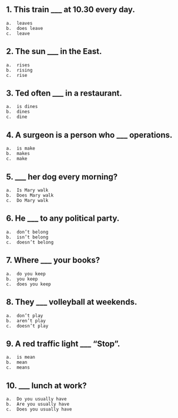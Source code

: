 ## 1.	This train ___ at 10.30 every day. 
    a.	leaves 
    b.	does leave 
    c.	leave


## 2.	The sun ___ in the East. 
    a.	rises 
    b.	rising 
    c.	rise


## 3.	Ted often ___ in a restaurant. 
    a.	is dines 
    b.	dines 
    c.	dine


## 4.	A surgeon is a person who ___ operations. 
    a.	is make 
    b.	makes 
    c.	make


## 5.	___ her dog every morning? 
    a.	Is Mary walk 
    b.	Does Mary walk 
    c.	Do Mary walk


## 6.	He ___ to any political party.
    a.	don’t belong
    b.	isn’t belong
    c.	doesn’t belong


## 7.	Where ___ your books? 
    a.	do you keep
    b.	you keep
    c.	does you keep


## 8.	They ___ volleyball at weekends.
    a.	don’t play
    b.	aren’t play
    c.	doesn’t play


## 9.	A red traffic light ___ “Stop”.
    a.	is mean
    b.	mean
    c.	means


## 10.	___ lunch at work?
    a.	Do you usually have
    b.	Are you usually have
    c.	Does you usually have
